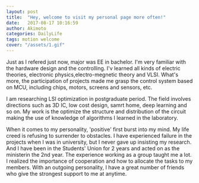 ```yaml
---
layout: post
title:  "Hey, welcome to visit my personal page more often!"
date:   2017-08-17 10:16:59
author: Akimoto
categories: DailyLife
tags: motion welcome
cover: "/assets/1.gif"
---
```



Just as I refered just now, major was EE in bachelor. I'm very familiar with  the hardware design and the controlling. I'v learned all kinds of electric theories, electronic physics,electro-megnetic theory and VLSI. What's more, the participation of projects made me grasp the control system based on MCU, including chips, motors, screens and sensors, etc.

I am researching LSI optimization in postgraduate period. The field involves directions such as 3D IC, low cost design, samrt home, deep learning and so on. My work is the optimize the structure and distribution of the circuit making the use of knowledge of algorithms I learned in the laboratory.

When it comes to my personality, 'positive' first burst into my mind. My life creed is refusing to surrender to obstacles. I have experienced failure in the projects when I was in university, but I never gave up insisting my research. And I have been in the Students' Union for 2 years and acted on as the ministerin the 2nd year. The experience working as a group taught me a lot. I realized the importance of cooperation and how to allocate the tasks to my members. With an outgoing personality, I have a great number of friends who give the strongest support to me at anytime.



<script>window._bd_share_config={"common":{"bdSnsKey":{},"bdText":"","bdMini":"2","bdMiniList":false,"bdPic":"","bdStyle":"0","bdSize":"16"},"slide":{"type":"slide","bdImg":"2","bdPos":"right","bdTop":"100"},"image":{"viewList":["qzone","tsina","tqq","renren","weixin"],"viewText":"分享到：","viewSize":"16"},"selectShare":{"bdContainerClass":null,"bdSelectMiniList":["qzone","tsina","tqq","renren","weixin"]}};with(document)0[(getElementsByTagName('head')[0]||body).appendChild(createElement('script')).src='http://bdimg.share.baidu.com/static/api/js/share.js?v=89860593.js?cdnversion='+~(-new Date()/36e5)];</script>


<div class="cm-article" data-key="AkimotoYuduki.id"></div>

<link rel="stylesheet" href="//comment.moe/dest/static/css/plus.css">

<script src="//comment.moe/dest/static/js/build.js" charset="UTF-8"></script>


